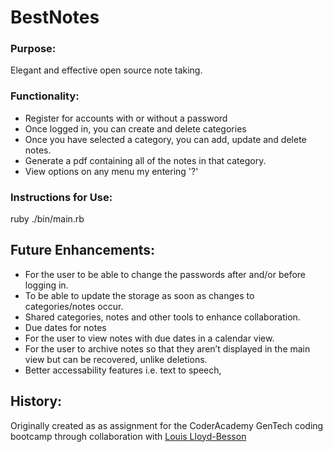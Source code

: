 # BestNotes

### Purpose: 
Elegant and effective open source note taking.

### Functionality:

- Register for accounts with or without a password
- Once logged in, you can create and delete categories
- Once you have selected a category, you can add, update and delete notes.
- Generate a pdf containing all of the notes in that category.
- View options on any menu my entering '?'

### Instructions for Use:
ruby ./bin/main.rb

## Future Enhancements:
- For the user to be able to change the passwords after and/or before logging in.
- To be able to update the storage as soon as changes to categories/notes occur.
- Shared categories, notes and other tools to enhance collaboration.
- Due dates for notes
- For the user to view notes with due dates in a calendar view.
- For the user to archive notes so that they aren’t displayed in the main view but can be recovered, unlike deletions.
- Better accessability features i.e. text to speech,

## History:
Originally created as as assignment for the CoderAcademy GenTech coding bootcamp through collaboration with [Louis Lloyd-Besson](https://github.com/loui7)